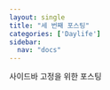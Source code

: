 ```yaml
---
layout: single
title: "세 번째 포스팅"
categories: ['Daylife']
sidebar:
  nav: "docs"
---
```

사이드바 고정을 위한 포스팅
